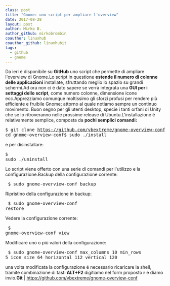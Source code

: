 ```yaml
---
class: post
title: "Gnome: uno script per ampliare l'overview"
date: 2017-08-28
layout: post
author: Mirko B.
author_github: mirkobrombin
coauthor: linuxhub
coauthor_github: linuxhubit
tags:
  - github
  - gnome
---
```

Da ieri è disponibile su <strong>GitHub</strong> uno script che permette di ampliare l'overview di Gnome.Lo script in questione <strong>estende il numero di colonne delle applicazioni</strong> installate, sfruttando meglio lo spazio su grandi schermi.Ad ora non ci é dato sapere se verrà integrata una <strong>GUI per i settaggi dello script</strong>, come numero colonne, dimensione icone ecc.Apprezziamo comunque moltissimo gli sforzi profusi per rendere più efficiente e fruibile Gnome; attorno al quale notiamo sempre un continuo movimento. Buon segno per gli utenti desktop, specie i tanti orfani di Unity che se lo ritroveranno nelle prossime release di Ubuntu.L'installazione é relativamente semplice, composta da <strong>pochi semplici comandi:</strong><pre>$ git clone https://github.com/vbextreme/gnome-overview-conf.git$ cd gnome-overview-conf$ sudo ./install</pre>e per disinstallare:<pre>$ sudo ./uninstall</pre>Lo script viene offerto con una serie di comandi per l'utilizzo e la configurazione.Backup della configurazione corrente:<pre> $ sudo gnome-overview-conf backup</pre>Ripristino della configurazione in backup:<pre> $ sudo gnome-overview-conf restore</pre>Vedere la configurazione corrente:<pre> $ gnome-overview-conf view</pre>Modificare uno o più valori della configurazione:<pre> $ sudo gnome-overview-conf max_columns 10 min_rows 5 icon_size 64 horizontal 112 vertical 120</pre>una volta modificata la configurazione é necessario ricaricare la shell, tramite combinazione di tasti <strong>ALT+F2</strong> digitiamo nel form proposto <strong>r</strong> e diamo invio.<strong>Git</strong> | <a href="https://github.com/vbextreme/gnome-overview-conf">https://github.com/vbextreme/gnome-overview-conf</a>